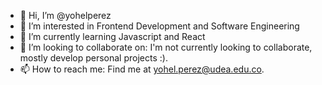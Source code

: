- 👋 Hi, I’m @yohelperez
- 👀 I’m interested in Frontend Development and Software Engineering
- 🌱 I’m currently learning Javascript and React
- 💞️ I’m looking to collaborate on: I'm not currently looking to collaborate, mostly develop personal projects :).
- 📫 How to reach me: Find me at yohel.perez@udea.edu.co.

<!---
yohelperez/yohelperez is a ✨ special ✨ repository because its `README.md` (this file) appears on your GitHub profile.
You can click the Preview link to take a look at your changes.
--->
